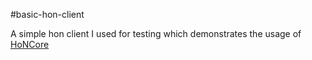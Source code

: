 #basic-hon-client

A simple hon client I used for testing which demonstrates the usage of [HoNCore](http://github.com/Joev-/HoNCore)
